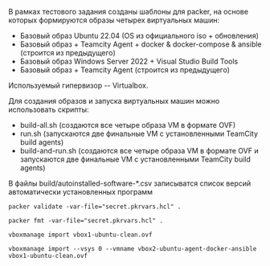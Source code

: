 В рамках тестового задания созданы шаблоны для packer, на основе которых формируются образы четырех виртуальных машин:
  - Базовый образ Ubuntu 22.04 (OS из официального iso + обновления) 
  - Базовый образ + Teamcity Agent + docker & docker-compose & ansible (строится из предыдущего)
  - Базовый образ Windows Server 2022 + Visual Studio Build Tools 
  - Базовый образ + Teamcity Agent (строится из предыдущего) 

Используемый гипервизор -- Virtualbox.

Для создания образов и запуска виртуальных машин можно использовать скрипты:
  - build-all.sh (создаются все четыре образа VM в формате OVF)
  - run.sh (запускаются две финальные VM с установленными TeamCity build agents)
  - build-and-run.sh (создаются все четыре образа VM в формате OVF и запускаются две финальные VM с установленными TeamCity build agents)

В файлы build/autoinstalled-software-*.csv записыватся список версий автоматически установленных программ

```packer validate -var-file="secret.pkrvars.hcl" .```

```packer fmt -var-file="secret.pkrvars.hcl" .```

```vboxmanage import vbox1-ubuntu-clean.ovf```

```vboxmanage import --vsys 0 --vmname vbox2-ubuntu-agent-docker-ansible vbox1-ubuntu-clean.ovf```
